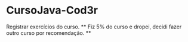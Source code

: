 # CursoJava-Cod3r
Registrar exercícios do curso.
** Fiz 5% do curso e dropei, decidi fazer outro curso por recomendação. **
